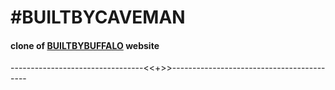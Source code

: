<h1>#BUILTBYCAVEMAN</h1>
<h4>clone of <a href="https://builtbybuffalo.com/">BUILTBYBUFFALO</a> website</h4>
---------------------------------<<+>>------------------------------------------

